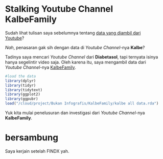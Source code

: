 Stalking Youtube Channel KalbeFamily
================

Sudah lihat tulisan saya sebelumnya tentang [data yang diambil dari
Youtube](https://ikanx101.github.io/blog/blog-posting-sunyi/)?

*Nah*, penasaran gak sih dengan data di *Youtube Channel*-nya **Kalbe**?

Tadinya saya mencari *Youtube Channel* dari **Diabetasol**, tapi
ternyata isinya hanya segelintir video saja. Oleh karena itu, saya
mengambil data dari *Youtube Channel*-nya
[KalbeFamily](https://www.youtube.com/user/KalbeFamily).

``` r
#load the data
library(dplyr)
library(tidyr)
library(tidytext)
library(ggplot2)
library(ggpubr)
load("/cloud/project/Bukan Infografis/KalbeFamily/kalbe all data.rda")
```

Yuk kita mulai penelusuran dan investigasi dari *Youtube Channel*-nya
**KalbeFamily**.

# **bersambung**

Saya kerjain setelah FINDX yah.
